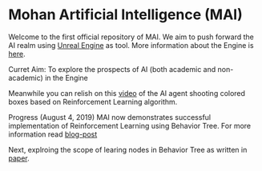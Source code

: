 Mohan Artificial Intelligence (MAI)
=======================================

Welcome to the first official repository of MAI. We aim to push forward the AI realm using [Unreal Engine](https://github.com/EpicGames/UnrealEngine)
as tool. More information about the Engine is [here](https://www.unrealengine.com/en-US/feed). 

Curret Aim: To explore the prospects of AI (both academic and non-academic) in the Engine

Meanwhile you can relish on this [video](https://www.youtube.com/watch?v=S0lqbgiEOC4) of the AI agent shooting colored boxes based on Reinforcement Learning algorithm.

Progress (August 4, 2019)
MAI now demonstrates successful implementation of Reinforcement Learning using Behavior Tree. For more information read [blog-post](https://ravimohan.net/2019/08/03/b-for-behavior-blackboard-and-brain-3/)

Next, explroing the scope of learing nodes in Behavior Tree as written in [paper](https://arxiv.org/abs/1506.02312).

